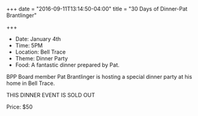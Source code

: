 +++
date = "2016-09-11T13:14:50-04:00"
title = "30 Days of Dinner-Pat Brantlinger"

+++
* Date: January 4th
* Time: 5PM
* Location: Bell Trace
* Theme: Dinner Party
* Food: A fantastic dinner prepared by Pat.

BPP Board member Pat Brantlinger is hosting a special dinner party at his home in Bell Trace.

THIS DINNER EVENT IS SOLD OUT

Price: $50
